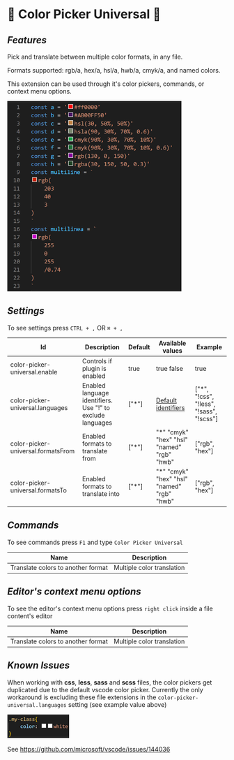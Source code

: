 # 🌌 Color Picker Universal 🌌

## **_Features_**

Pick and translate between multiple color formats, in any file.

Formats supported: rgb/a, hex/a, hsl/a, hwb/a, cmyk/a, and named colors.

This extension can be used through it's color pickers, commands, or context menu options.

![Color pickers](images/demo.png)

## **_Settings_**

To see settings press `CTRL + ,` OR `⌘ + ,`

| Id                                 | Description                                                | Default | Available values                                                                                            | Example                                   |
| ---------------------------------- | ---------------------------------------------------------- | ------- | ----------------------------------------------------------------------------------------------------------- | ----------------------------------------- |
| color-picker-universal.enable      | Controls if plugin is enabled                              | true    | true false                                                                                                  | true                                      |
| color-picker-universal.languages   | Enabled language identifiers. Use "!" to exclude languages | ["\*"]  | [Default identifiers](https://code.visualstudio.com/docs/languages/identifiers#_known-language-identifiers) | ["\*", "!css", "!less", "!sass", "!scss"] |
| color-picker-universal.formatsFrom | Enabled formats to translate from                          | ["\*"]  | "\*" "cmyk" "hex" "hsl" "named" "rgb" "hwb"                                                                 | ["rgb", "hex"]                            |
| color-picker-universal.formatsTo   | Enabled formats to translate into                          | ["\*"]  | "\*" "cmyk" "hex" "hsl" "named" "rgb" "hwb"                                                                 | ["rgb", "hex"]                            |

## **_Commands_**

To see commands press `F1` and type `Color Picker Universal`

| Name                               | Description                |
| ---------------------------------- | -------------------------- |
| Translate colors to another format | Multiple color translation |

## **_Editor's context menu options_**

To see the editor's context menu options press `right click` inside a file content's editor

| Name                               | Description                |
| ---------------------------------- | -------------------------- |
| Translate colors to another format | Multiple color translation |

## **_Known Issues_**

When working with **css**, **less**, **sass** and **scss** files, the color pickers get duplicated due to the default vscode color picker. Currently the only workaround is excluding these file extensions in the `color-picker-universal.languages` setting (see example value above)

![Duplicated picker in css file](images/css-duplication.png)

See https://github.com/microsoft/vscode/issues/144036
